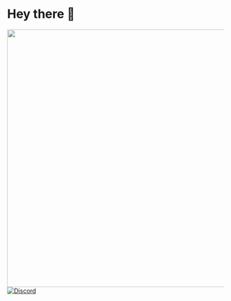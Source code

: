 #                                       Hey there 👋

<div id="header" align="center">
  <img src="https://media.giphy.com/media/3ohjV6G9UwkB190zbq/giphy.gif" width="600"/>
</div>
<a href="https://discord.com/users/Sanju#1935">
  <img src="https://img.shields.io/badge/Discord-Sanju%20%231935-7289DA?logo=discord&logoColor=white" alt="Discord">
</a>


